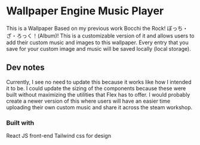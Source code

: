 # Wallpaper Engine Music Player
This is a Wallpaper Based on my previous work Bocchi the Rock! ぼっち・ざ・ろっく！(Album)! This is a customizable version of it and allows users to add their custom music and images to this wallpaper. Every entry that you save for your custom image and music will be saved locally (local storage).

## Dev notes
Currently, I see no need to update this because it works like how I intended it to be. I could update the sizing of the components because these were built without maximizing the utilities that Flex has to offer. I would probably create a newer version of this where users will have an easier time uploading their own custom music and share it across the steam workshop.

### Built with
React JS front-end
Tailwind css for design
